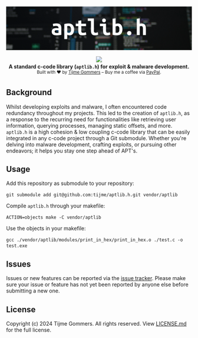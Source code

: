 <p align="center">
    <img src="https://raw.githubusercontent.com/tijme/aptlib.h/master/.github/logo.png" />
</p>
<p align="center">
    <a href="https://github.com/tijme/aptlib.h/blob/master/LICENSE.md"><img src="https://img.shields.io/badge/Source-Licensed-da0024?style=for-the-badge" /></a>
    <br/>
    <b>A standard c-code library (<code>aptlib.h</code>) for exploit & malware development.</b>
    <br/>
    <sup>Built with ♥ by <a href="https://www.linkedin.com/in/tijme/">Tijme Gommers</a> – Buy me a coffee via <a href="https://www.paypal.me/tijmegommers">PayPal</a>.</sup>
    <br/>
</p>

## Background

Whilst developing exploits and malware, I often encountered code redundancy throughout my projects. This led to the creation of `aptlib.h`, as a response to the recurring need for functionalities like retrieving user information, querying processes, managing static offsets, and more. `aptlib.h` is a high cohesion & low coupling c-code library that can be easily integrated in any c-code project through a Git submodule. Whether you're delving into malware development, crafting exploits, or pursuing other endeavors; it helps you stay one step ahead of APT's.

## Usage

Add this repository as submodule to your repository:

    git submodule add git@github.com:tijme/aptlib.h.git vendor/aptlib

Compile `aptlib.h` through your makefile:

    ACTION=objects make -C vendor/aptlib

Use the objects in your makefile:

    gcc ./vendor/aptlib/modules/print_in_hex/print_in_hex.o ./test.c -o test.exe

## Issues

Issues or new features can be reported via the [issue tracker](https://github.com/tijme/aptlib.h/issues). Please make sure your issue or feature has not yet been reported by anyone else before submitting a new one.

## License

Copyright (c) 2024 Tijme Gommers. All rights reserved. View [LICENSE.md](https://github.com/tijme/aptlib.h/blob/master/LICENSE.md) for the full license.